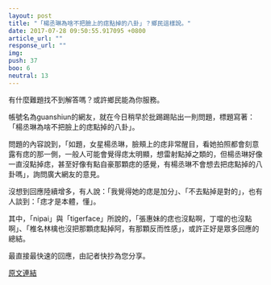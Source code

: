 ```yaml
---
layout: post
title: "「楊丞琳為啥不把臉上的痣點掉的八卦」？鄉民這樣說。"
date: 2017-07-28 09:50:55.917095 +0800
article_url: ""
response_url: ""
img: 
push: 37
boo: 6
neutral: 13
---
```


有什麼難題找不到解答嗎？或許鄉民能為你服務。

帳號名為guanshiun的網友，就在今日稍早於批踢踢貼出一則問題，標題寫著：「楊丞琳為啥不把臉上的痣點掉的八卦」。

問題的內容說到，「如題，女星楊丞琳，臉頰上的痣非常醒目，看她拍照都會刻意露有痣的那一側，一般人可能會覺得痣太明顯，想雷射點掉之類的，但楊丞琳好像一直沒點掉痣，甚至好像有點自豪那顆痣的感覺，有楊丞琳不會想去把痣點掉的八卦嗎」，詢問廣大網友的意見。

沒想到回應陸續增多，有人說：「我覺得她的痣是加分」、「不去點掉是對的」，也有人談到：「痣才是本體，懂」。

其中，「nipai」與「tigerface」所說的，「張惠妹的痣也沒點啊，丁噹的也沒點啊」、「椎名林檎也沒把那顆痣點掉阿，有那顆反而性感」，或許正好是眾多回應的總結。

最直接最快速的回應，由記者快抄為您分享。

<a href = "https://www.ptt.cc/bbs/Gossiping/M.1501164642.A.75D.html">原文連結</a>

